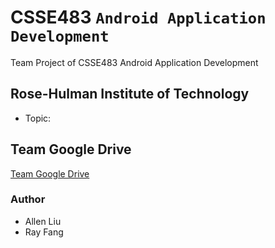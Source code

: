 # CSSE483 `Android Application Development`
Team Project of CSSE483 Android Application Development
## Rose-Hulman Institute of Technology
- Topic:
## Team Google Drive
[Team Google Drive](https://drive.google.com/drive/folders/1X3lWj5IhhaCZCL5X5leSHXKz4oYY08dG?usp=sharing)
### Author
- Allen Liu
- Ray Fang
